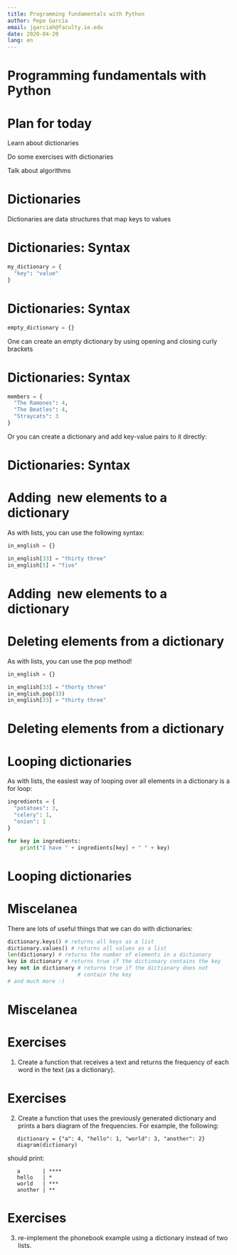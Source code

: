 ```yaml
---
title: Programming fundamentals with Python
author: Pepe García
email: jgarciah@faculty.ie.edu
date: 2020-04-20
lang: en
---
```


Programming fundamentals with Python
====================================


Plan for today
==============

Learn about dictionaries

Do some exercises with dictionaries

Talk about algorithms

Dictionaries
============

Dictionaries are data structures that map keys to values

Dictionaries: Syntax
====================

```python
my_dictionary = {
  "key": "value"
}
```

Dictionaries: Syntax
====================

```python
empty_dictionary = {}
```

One can create an empty dictionary by using opening and closing curly
brackets

Dictionaries: Syntax
====================

```python
members = {
  "The Ramones": 4,
  "The Beatles": 4,
  "Straycats": 3
}
```

Or you can create a dictionary and add key-value pairs to it directly:

Dictionaries: Syntax
====================

Adding  new elements to a dictionary
====================================

As with lists, you can use the following syntax:

```python
in_english = {}

in_english[33] = "thirty three"
in_english[5] = "five"
```

Adding  new elements to a dictionary
====================================

Deleting elements from a dictionary
===================================

As with lists, you can use the pop method!

```python
in_english = {}

in_english[33] = "thorty three"
in_english.pop(33)
in_english[33] = "thirty three"
```

Deleting elements from a dictionary
===================================

Looping dictionaries
====================

As with lists, the easiest way of looping over all elements in a
dictionary is a for loop:

```python
ingredients = {
  "potatoes": 3,
  "celery": 1,
  "onion": 1
}

for key in ingredients:
    print("I have " + ingredients[key] + " " + key)
```

Looping dictionaries
====================

Miscelanea
==========

There are lots of useful things that we can do with dictionaries:

```python
dictionary.keys() # returns all keys as a list
dictionary.values() # returns all values as a list
len(dictionary) # returns the number of elements in a dictionary
key in dictionary # returns true if the dictionary contains the key
key not in dictionary # returns true if the dictionary does not
                      # contain the key
# and much more :)
```

Miscelanea
==========

Exercises
=========

1. Create a function that receives a text and returns the frequency of
   each word in the text (as a dictionary).

Exercises
=========

2. Create a function that uses the previously generated dictionary and
   prints a bars diagram of the frequencies.  For example, the
   following:

```
   dictionary = {"a": 4, "hello": 1, "world": 3, "another": 2}
   diagram(dictionary)
```

   should print:

```
   a       | ****
   hello   | *
   world   | ***
   another | **
```

Exercises
=========

3. re-implement the phonebook example using a dictionary instead of
   two lists.
